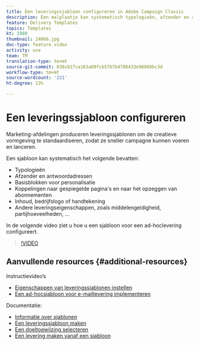 ```yaml
---
title: Een leveringssjabloon configureren in Adobe Campaign Classic
description: Een malplaatje kan systematisch typologieën, afzender en antwoord-aan adressen, en basisverpersoonlijkingsblokken zoals spiegelpagina en unsubscription verbindingen omvatten. Het kan ook inhoud, een bedrijfslogo of handtekening, en andere leveringseigenschappen, zoals hulpmiddelgeldigheid, partijhoeveelheden, enz. omvatten. In de volgende video ziet u hoe u een sjabloon voor een ad-hoclevering configureert.
feature: Delivery Templates
topics: Templates
kt: 1980
thumbnail: 24066.jpg
doc-type: feature video
activity: use
team: TM
translation-type: tm+mt
source-git-commit: 838c617ca163a09fcb57b7b4706433e98869bc3d
workflow-type: tm+mt
source-wordcount: '221'
ht-degree: 13%

---
```



# Een leveringssjabloon configureren

Marketing-afdelingen produceren leveringssjablonen om de creatieve vormgeving te standaardiseren, zodat ze sneller campagne kunnen voeren en lanceren.

Een sjabloon kan systematisch het volgende bevatten:

* Typologieën
* Afzender en antwoordadressen
* Basisblokken voor personalisatie
* Koppelingen naar gespiegelde pagina&#39;s en naar het opzeggen van abonnementen
* Inhoud, bedrijfslogo of handtekening
* Andere leveringseigenschappen, zoals middelengeldigheid, partijhoeveelheden, ...

In de volgende video ziet u hoe u een sjabloon voor een ad-hoclevering configureert.

>[!VIDEO](https://video.tv.adobe.com/v/24066?quality=12)

## Aanvullende resources {#additional-resources}

Instructievideo’s

* [Eigenschappen van leveringssjablonen instellen](/help/sending-messages/using-delivery-templates/setting-delivery-template-properties.md)
* [Een ad-hocsjabloon voor e-maillevering implementeren](/help/sending-messages/using-delivery-templates/deploying-ad-hoc-email-delivery-template.md)

Documentatie:

* [Informatie over sjablonen](https://docs.campaign.adobe.com/doc/AC/en/DLV_Using_delivery_templates_About_templates.html)
* [Een leveringssjabloon maken](https://docs.campaign.adobe.com/doc/AC/en/DLV_Using_delivery_templates_Creating_a_delivery_template.html)
* [Een doeltoewijzing selecteren](https://docs.campaign.adobe.com/doc/AC/en/DLV_Using_delivery_templates_Selecting_a_target_mapping.html)
* [Een levering maken vanaf een sjabloon](https://docs.campaign.adobe.com/doc/AC/en/DLV_Using_delivery_templates_Creating_a_delivery_from_a_template.html)
